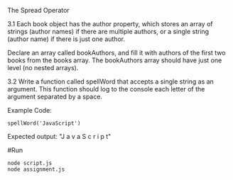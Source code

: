 The Spread Operator

3.1 Each book object has the author property, which stores an array of strings (author names) if there are multiple authors, or a single string (author name) if there is just one author.

Declare an array called bookAuthors, and fill it with authors of the first two books from the books array. The bookAuthors array should have just one level (no nested arrays).

3.2 Write a function called spellWord that accepts a single string as an argument. This function should log to the console each letter of the argument separated by a space.

Example
Code:

```
spellWord('JavaScript')
```

Expected output: "J a v a S c r i p t"

#Run

```
node script.js
node assignment.js
```

